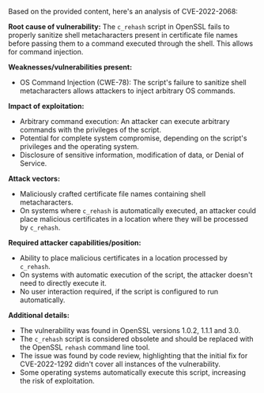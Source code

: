 Based on the provided content, here's an analysis of CVE-2022-2068:

**Root cause of vulnerability:**
The `c_rehash` script in OpenSSL fails to properly sanitize shell metacharacters present in certificate file names before passing them to a command executed through the shell. This allows for command injection.

**Weaknesses/vulnerabilities present:**
- OS Command Injection (CWE-78): The script's failure to sanitize shell metacharacters allows attackers to inject arbitrary OS commands.

**Impact of exploitation:**
- Arbitrary command execution: An attacker can execute arbitrary commands with the privileges of the script.
- Potential for complete system compromise, depending on the script's privileges and the operating system.
- Disclosure of sensitive information, modification of data, or Denial of Service.

**Attack vectors:**
- Maliciously crafted certificate file names containing shell metacharacters.
- On systems where `c_rehash` is automatically executed, an attacker could place malicious certificates in a location where they will be processed by `c_rehash`.

**Required attacker capabilities/position:**
- Ability to place malicious certificates in a location processed by `c_rehash`.
- On systems with automatic execution of the script, the attacker doesn't need to directly execute it.
- No user interaction required, if the script is configured to run automatically.

**Additional details:**
- The vulnerability was found in OpenSSL versions 1.0.2, 1.1.1 and 3.0.
- The `c_rehash` script is considered obsolete and should be replaced with the OpenSSL `rehash` command line tool.
- The issue was found by code review, highlighting that the initial fix for CVE-2022-1292 didn't cover all instances of the vulnerability.
- Some operating systems automatically execute this script, increasing the risk of exploitation.